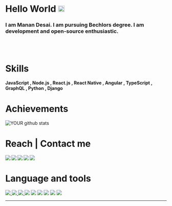 # Hello World <img src="https://github.com/TheDudeThatCode/TheDudeThatCode/raw/master/Assets/Earth.gif" style="height:20px;" />
### I am Manan Desai. I am pursuing Bechlors degree. I am development and open-source enthusiastic.


<br />
<br />

# Skills

<h4>JavaScript , Node.js , React.js , React Native , Angular , TypeScript , GraphQL , Python , Django</h4>

# Achievements

![YOUR github stats](https://github-readme-stats.vercel.app/api?username=MananDesai54)

# Reach | Contact me
<a href=https://www.facebook.com/manan.desai.1811/> <img align="left" src="https://img.icons8.com/color/48/000000/facebook-new.png"></img></a>
<a href=https://www.linkedin.com/feed/update/urn:li:activity:6690222609323323392/ > <img align="left" src="https://img.icons8.com/color/48/000000/linkedin.png"></img></a>
<a href=https://twitter.com/developtheweb_ > <img align="left" src="https://img.icons8.com/color/48/000000/twitter.png"></img></a>
<a href=https://www.instagram.com/_manandesai_ > <img align="left" src="https://img.icons8.com/color/48/000000/instagram-new.png"></img></a>
<a href=https://medium.com/@MananDe67590352 > <img align="left" src="https://img.icons8.com/color/48/000000/medium-monogram.png"></img></a>
<br/>

# Language and tools
<a href="#"><img src="https://cdn.iconscout.com/icon/free/png-64/javascript-1-225993.png" /> </a>
<a href="#"><img src="https://cdn.iconscout.com/icon/free/png-64/css-131-722685.png" /> </a>
<a href="#"><img src="https://cdn.iconscout.com/icon/free/png-64/html-2752158-2284975.png" /> </a>
<a href="#"> <img src="https://cdn.iconscout.com/icon/free/png-64/typescript-1174965.png" /></a>
<a href="#"><img src="https://cdn.iconscout.com/icon/free/png-64/nodejs-2-226035.png" /></a>
<a href="#"> <img src="https://cdn.iconscout.com/icon/free/png-64/react-4-1175110.png" /></a>
<a href="#"> <img src="https://cdn.iconscout.com/icon/free/png-64/mongodb-5-1175140.png" /></a>
<a href="#"> <img src="https://cdn.iconscout.com/icon/free/png-64/angular-3-226070.png" /></a>
<a href="#"> <img src="https://cdn.iconscout.com/icon/free/png-64/python-2-226051.png" /></a>




<hr />
